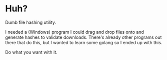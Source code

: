 # Huh?
Dumb file hashing utility.

I needed a (Windows) program I could drag and drop files onto and generate hashes to validate downloads. There's already other programs out there that do this, but I wanted to learn some golang so I ended up with this.

Do what you want with it.

